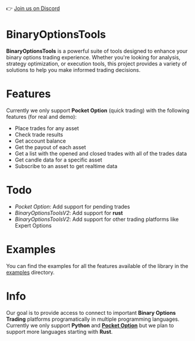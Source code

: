 👉 [Join us on Discord](https://discord.gg/T3FGXcmd)
# BinaryOptionsTools

**BinaryOptionsTools** is a powerful suite of tools designed to enhance your binary options trading experience. Whether you're looking for analysis, strategy optimization, or execution tools, this project provides a variety of solutions to help you make informed trading decisions.

# Features
Currently we only support **Pocket Option** (quick trading) with the following features (for real and demo):
* Place trades for any asset 
* Check trade results
* Get account balance
* Get the payout of each asset
* Get a list with the opened and closed trades with all of the trades data 
* Get candle data for a specific asset
* Subscribe to an asset to get realtime data

# Todo
* *Pocket Option*: Add support for pending trades 
* *BinaryOptionsToolsV2*: Add support for **rust**
* *BinaryOptionsToolsV2*: Add support for other trading platforms like Expert Options

# Examples
You can find the examples for all the features available of the library in the [examples](https://github.com/ChipaDevTeam/BinaryOptionsTools-v2/tree/master/examples) directory.

# Info
Our goal is to provide access to connect to important **Binary Options Trading** platforms programatically in multiple programming languages. Currently we only support **Python** and [**Pocket Option**](https://m.pocketoption.com) but we plan to support more languages starting with **Rust**.